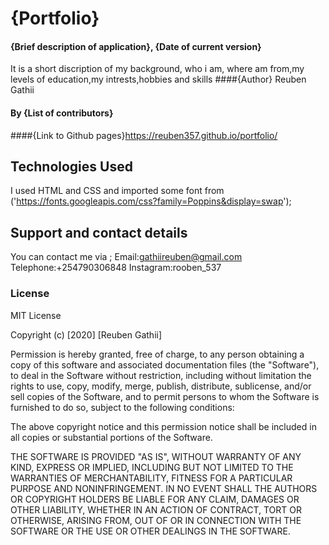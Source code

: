 # {Portfolio}
#### {Brief description of application}, {Date of current version}
It is a short discription of my background, who i am, where am from,my levels of education,my intrests,hobbies and skills
####{Author} Reuben Gathii
#### By **{List of contributors}**
####{Link to Github pages}https://reuben357.github.io/portfolio/



## Technologies Used
I used HTML and CSS and imported some font from ('https://fonts.googleapis.com/css?family=Poppins&display=swap');

## Support and contact details
You can contact me via ;
Email:gathiireuben@gmail.com
Telephone:+254790306848
Instagram:rooben_537

### License
MIT License

Copyright (c) [2020] [Reuben Gathii]

Permission is hereby granted, free of charge, to any person obtaining a copy
of this software and associated documentation files (the "Software"), to deal
in the Software without restriction, including without limitation the rights
to use, copy, modify, merge, publish, distribute, sublicense, and/or sell
copies of the Software, and to permit persons to whom the Software is
furnished to do so, subject to the following conditions:

The above copyright notice and this permission notice shall be included in all
copies or substantial portions of the Software.

THE SOFTWARE IS PROVIDED "AS IS", WITHOUT WARRANTY OF ANY KIND, EXPRESS OR
IMPLIED, INCLUDING BUT NOT LIMITED TO THE WARRANTIES OF MERCHANTABILITY,
FITNESS FOR A PARTICULAR PURPOSE AND NONINFRINGEMENT. IN NO EVENT SHALL THE
AUTHORS OR COPYRIGHT HOLDERS BE LIABLE FOR ANY CLAIM, DAMAGES OR OTHER
LIABILITY, WHETHER IN AN ACTION OF CONTRACT, TORT OR OTHERWISE, ARISING FROM,
OUT OF OR IN CONNECTION WITH THE SOFTWARE OR THE USE OR OTHER DEALINGS IN THE
SOFTWARE.
